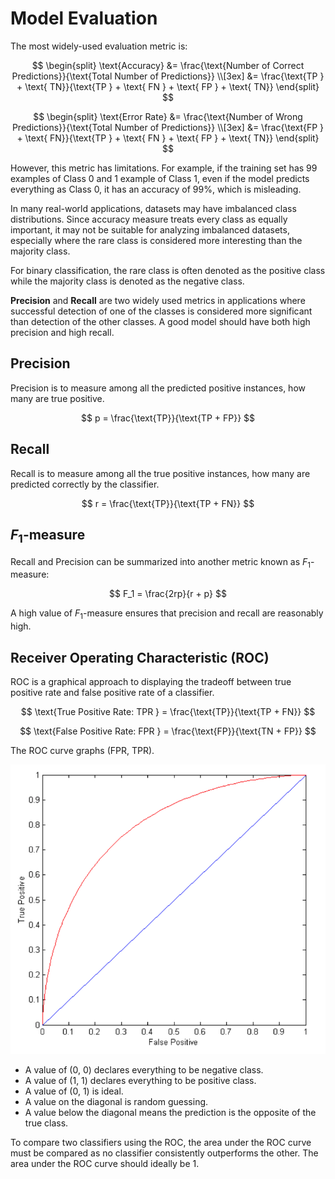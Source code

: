 # Model Evaluation

The most widely-used evaluation metric is:

$$
\begin{split}
\text{Accuracy} &= \frac{\text{Number of Correct Predictions}}{\text{Total Number of Predictions}} \\[3ex]
                &= \frac{\text{TP } + \text{ TN}}{\text{TP } + \text{ FN } + \text{ FP } + \text{ TN}}
\end{split}
$$

$$
\begin{split}
\text{Error Rate} &= \frac{\text{Number of Wrong Predictions}}{\text{Total Number of Predictions}} \\[3ex]
                  &= \frac{\text{FP } + \text{ FN}}{\text{TP } + \text{ FN } + \text{ FP } + \text{ TN}}
\end{split}
$$

However, this metric has limitations. For example, if the training set has 99 examples of Class 0 and 1 example of Class 1, even if the model predicts everything as Class 0, it has an accuracy of 99%, which is misleading.

In many real-world applications, datasets may have imbalanced class distributions. Since accuracy measure treats every class as equally important, it may not be suitable for analyzing imbalanced datasets, especially where the rare class is considered more interesting than the majority class.

For binary classification, the rare class is often denoted as the positive class while the majority class is denoted as the negative class.

**Precision** and **Recall** are two widely used metrics in applications where successful detection of one of the classes is considered more significant than detection of the other classes. A good model should have both high precision and high recall.

## Precision

Precision is to measure among all the predicted positive instances, how many are true positive.

$$
p = \frac{\text{TP}}{\text{TP + FP}}
$$

## Recall

Recall is to measure among all the true positive instances, how many are predicted correctly by the classifier.

$$
r = \frac{\text{TP}}{\text{TP + FN}}
$$

## $F_1$-measure

Recall and Precision can be summarized into another metric known as $F_1$-measure:

$$
F_1 = \frac{2rp}{r + p}
$$

A high value of $F_1$-measure ensures that precision and recall are reasonably high.

## Receiver Operating Characteristic (ROC)

ROC is a graphical approach to displaying the tradeoff between true positive rate and false positive rate of a classifier.

$$
\text{True Positive Rate: TPR } = \frac{\text{TP}}{\text{TP + FN}}
$$

$$
\text{False Positive Rate: FPR } = \frac{\text{FP}}{\text{TN + FP}}
$$

The ROC curve graphs (FPR, TPR).

![ROC Curve](img/ROC%20Curve.png)

- A value of (0, 0) declares everything to be negative class.
- A value of (1, 1) declares everything to be positive class.
- A value of (0, 1) is ideal.
- A value on the diagonal is random guessing.
- A value below the diagonal means the prediction is the opposite of the true class.

To compare two classifiers using the ROC, the area under the ROC curve must be compared as no classifier consistently outperforms the other. The area under the ROC curve should ideally be 1.
